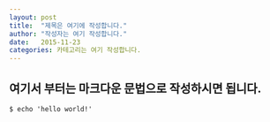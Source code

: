 ```yaml
---
layout: post
title:  "제목은 여기에 작성합니다."
author: "작성자는 여기 작성합니다."
date:   2015-11-23
categories: 카테고리는 여기 작성합니다.
---
```


## 여기서 부터는 마크다운 문법으로 작성하시면 됩니다.

```
$ echo 'hello world!'
```
